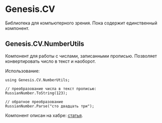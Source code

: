 # Genesis.CV

Библиотека для компьютерного зрения.
Пока содержит единственный компонент.

## Genesis.CV.NumberUtils

Компонент для работы с числами, записанными прописью. Позволяет конвертировать число в текст и наоборот.

Использование:

```
using Genesis.CV.NumberUtils;

// преобразование числа в текст прописью:
RussianNumber.ToString(123);

// обратное преобразование
RussianNumber.Parse("сто двадцать три");
```

Компонент описан на хабре: [статья](https://habr.com/ru/post/453642/ "статья").
